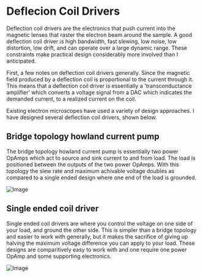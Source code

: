 # Deflecion Coil Drivers
Deflection coil drivers are the electronics that push current into the magnetic lenses that raster the electron beam around the sample. A good deflection coil driver is high bandwidth, fast slewing, low noise, low distortion, low drift, and can operate over a large dynamic range. These constraints make practical design considerably more involved than I anticipated.

First, a few notes on deflection coil drivers generally. Since the magnetic field produced by a deflection coil is proportional to the current through it. This means that a deflection coil driver is essentially a 'transconductance amplifier' which converts a voltage signal from a DAC which indicates the demanded current, to a realized current on the coil.

Existing electron microscopes have used a variety of design approaches. I have designed several deflection coil drivers, shown below.

## Bridge topology howland current pump
The bridge topology howland current pump is essentially two power OpAmps which act to source and sink current to and from load. The load is positioned between the outputs of the two power OpAmps. With this topology the slew rate and maximum achivable voltage doubles as compared to a single ended design where one end of the load is grounded.

![Image](https://github.com/user-attachments/assets/e91abee4-31f4-4465-9c82-f694599c4e87)

## Single ended coil driver
Single ended coil drivers are where you control the voltage on one side of your load, and ground the other side. This is simpler than a bridge topology and easier to work with generally, but it makes the sacrifice of giving up halving the maximum voltage difference you can apply to your load. These designs are comparitively easy to work with and one require one power OpAmp and some supporting electronics.

![Image](https://github.com/user-attachments/assets/56e2b2f6-02ce-431a-912b-e7b2cb1aa7a4)
